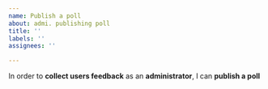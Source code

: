 ```yaml
---
name: Publish a poll
about: admi. publishing poll
title: ''
labels: ''
assignees: ''

---
```


In order to **collect users feedback** as an **administrator**, I can **publish a poll**
